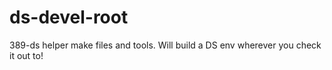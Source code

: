 # ds-devel-root
389-ds helper make files and tools. Will build a DS env wherever you check it out to! 

